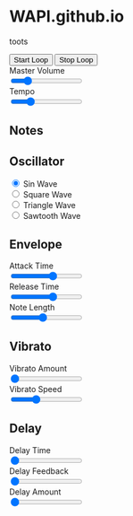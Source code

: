 # WAPI.github.io
toots


<html>
<link src="WAPI.css" rel="stylesheet"/>

  <body class="container">
<div class="item1">
  <button id="start-button">Start Loop</button>
  <button id="stop-button">Stop Loop</button><br>
  <label for="volume-control">Master Volume</label><br>
  <input type="range" id="volume-control" min="0" max="1" step="0.05" value=".2"><br>
  <label for="tempo-control">Tempo</label><br>
  <input type="range" id="tempo-control" min="60" max="300" step="5" value="120"><br>
  </div>
  
  <div id="note-selects-div" class="item2">
      <h2>Notes</h2>
  </div>
    
  <div id="oscillator-options" class="item3">
      <h2>Oscillator</h2>
      <input type="radio" id="sin-wave" name="waveform" value="sine"
      checked>
      <label for="sin-wave">Sin Wave</label><br>
      <input type="radio" id="square-wave" name="waveform" value="square">
      <label for="square-wave">Square Wave</label><br>
      <input type="radio" id="triangle-wave" name="waveform" value="triangle">
      <label for="triangle-wave">Triangle Wave</label><br>
      <input type="radio" id="sawtooth-wave" name="waveform" value="sawtooth">
      <label for="sawtooth-wave">Sawtooth Wave</label>
    </div>
    
  <div id="envelope-options" class="item4">
      <h2>Envelope</h2>
      <label for="attack-control">Attack Time</label><br>
      <input type="range" id="attack-control" value="0.3" min="0" max="0.5" step="0.02"><br>
      <label for="release-control">Release Time</label><br>
      <input type="range" id="release-control" value="0.3" min="0" max="0.5" step="0.02"><br>
      <label for="note-length-control">Note Length</label><br>
      <input type="range" id="note-length-control" value="1" min="0.2" max="2" step="0.05"><br>
    </div>
    
  <div id="vibrato-options" class="item5">
      <h2>Vibrato</h2>
      <label for="vibrato-amount-control">Vibrato Amount</label><br>
      <input type="range" id="vibrato-amount-control" value="0" min="0" max="5" step="0.5"><br>
      <label for="vibrato-amount-control">Vibrato Speed</label><br>
      <input type="range" id="vibrato-speed-control" value="10" min="0" max="30" step="0.5"><br>
    </div>
    
  <div id="delay-options" class="item6">
      <h2>Delay</h2>
      <label for="delay-time-control">Delay Time</label><br>
      <input id='delay-time-control' type="range" min = "0" max = "1" step='0.05' value='0'><br>
      <label for="feedback-control">Delay Feedback</label><br>
      <input id='feedback-control' type="range" min = "0" max = ".9" step='0.05' value='0'><br>
      <label for="delay-amount-control">Delay Amount</label><br>
      <input id='delay-amount-control' type="range" min = "0" max = ".9" step='0.05' value='0'>
  </div>
  
<script src="WAPI.js"></script>
  </body>
</html>
